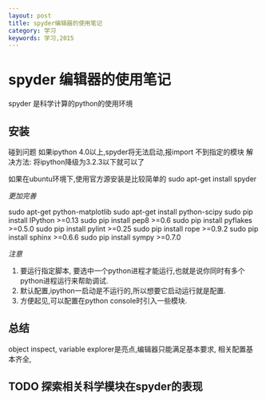 ```yaml
---
layout: post
title: spyder编辑器的使用笔记
category: 学习
keywords: 学习,2015
---
```


# spyder 编辑器的使用笔记
spyder 是科学计算的python的使用环境

## 安装
碰到问题
如果ipython 4.0以上,spyder将无法启动,报import 不到指定的模块
解决方法:
将ipython降级为3.2.3以下就可以了

如果在ubuntu环境下,使用官方源安装是比较简单的
sudo apt-get install spyder

*更加完善*

sudo apt-get python-matplotlib
sudo apt-get install python-scipy
sudo pip install IPython >=0.13
sudo pip install pep8 >=0.6
sudo pip install pyflakes >=0.5.0
sudo pip install pylint >=0.25
sudo pip install rope >=0.9.2
sudo pip install sphinx >=0.6.6
sudo pip install sympy >=0.7.0

*注意*

1. 要运行指定脚本, 要选中一个python进程才能运行,也就是说你同时有多个python进程运行来帮助调试.
2. 默认配置,ipython一启动是不运行的,所以想要它启动运行就是配置.
3. 方便起见,可以配置在python console时引入一些模块.

## 总结

object inspect, variable explorer是亮点,编辑器只能满足基本要求,
相关配置基本齐全,

## TODO 探索相关科学模块在spyder的表现


![]()
